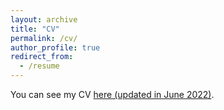 ```yaml
---
layout: archive
title: "CV"
permalink: /cv/
author_profile: true
redirect_from:
  - /resume
---
```


You can see my CV [here (updated in June 2022)](/files/Bikina_FullCV_Jun2022.pdf). 
